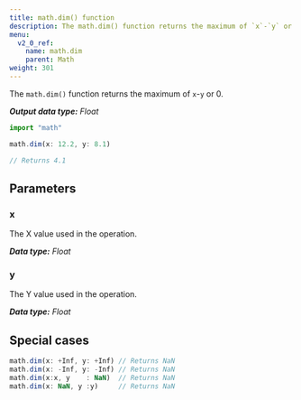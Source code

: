 ```yaml
---
title: math.dim() function
description: The math.dim() function returns the maximum of `x`-`y` or 0.
menu:
  v2_0_ref:
    name: math.dim
    parent: Math
weight: 301
---
```


The `math.dim()` function returns the maximum of `x`-`y` or 0.

_**Output data type:** Float_

```js
import "math"

math.dim(x: 12.2, y: 8.1)

// Returns 4.1
```

## Parameters

### x
The X value used in the operation.

_**Data type:** Float_

### y
The Y value used in the operation.

_**Data type:** Float_

## Special cases
```js
math.dim(x: +Inf, y: +Inf) // Returns NaN
math.dim(x: -Inf, y: -Inf) // Returns NaN
math.dim(x:x, y    : NaN)  // Returns NaN
math.dim(x: NaN, y :y)     // Returns NaN
```
